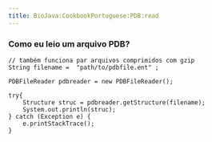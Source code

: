 ```yaml
---
title: BioJava:CookbookPortuguese:PDB:read
---
```


### Como eu leio um arquivo PDB?

<java>

`// também funciona par arquivos comprimidos com gzip`  
`String filename =  "path/to/pdbfile.ent" ;`  
  
`PDBFileReader pdbreader = new PDBFileReader();`  
  
`try{`  
`    Structure struc = pdbreader.getStructure(filename);`  
`    System.out.println(struc);`  
`} catch (Exception e) {`  
`    e.printStackTrace();`  
`}`

</java>

